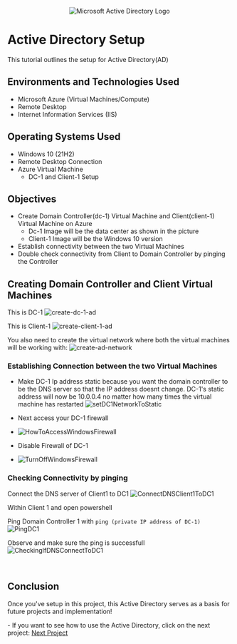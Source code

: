 
<p align="center">
<img src="https://i.imgur.com/pU5A58S.png" alt="Microsoft Active Directory Logo"/>
</p>


<h1>Active Directory Setup</h1>
This tutorial outlines the setup for Active Directory(AD)
<br />

<h2>Environments and Technologies Used</h2>

- Microsoft Azure (Virtual Machines/Compute)
- Remote Desktop
- Internet Information Services (IIS)

<h2>Operating Systems Used </h2>

- Windows 10</b> (21H2)
- Remote Desktop Connection
- Azure Virtual Machine
  -  DC-1 and Client-1 Setup

<h2> Objectives</h2>

- Create Domain Controller(dc-1) Virtual Machine and Client(client-1) Virtual Machine on Azure
  - Dc-1 Image will be the data center as shown in the picture
  - Client-1 Image will be the Windows 10 version 
- Establish connectivity between the two Virtual Machines
- Double check connectivity from Client to Domain Controller by pinging the Controller

<h2>Creating Domain Controller and Client Virtual Machines</h2>

This is DC-1
![create-dc-1-ad](https://github.com/user-attachments/assets/27a116cb-6c3c-48b4-acb8-8b1b6a80d860)

This is Client-1
![create-client-1-ad](https://github.com/user-attachments/assets/8807ff0e-0521-4fc8-9d1a-e06a7b3b2aa0)

You also need to create the virtual network where both the virtual machines will be working with:
![create-ad-network](https://github.com/user-attachments/assets/30af0da4-f62e-4db4-9cc5-c9f645c48e71)



<h3>Establishing Connection between the two Virtual Machines</h3>

- Make DC-1 Ip address static because you want the domain controller to be the DNS server so that the IP address doesnt change. DC-1's static address will now be 10.0.0.4 no matter how many times the virtual machine has restarted
![setDC1NetworkToStatic](https://github.com/user-attachments/assets/579740d8-9c11-4be9-b9e1-b6bdf7dc7209)

- Next access your DC-1 firewall
- ![HowToAccessWindowsFirewall](https://github.com/user-attachments/assets/a18c2957-bf9f-4edd-94a8-5fb0f06b0ccc)
- Disable Firewall of DC-1
- ![TurnOffWindowsFirewall](https://github.com/user-attachments/assets/2e415790-e057-4b12-9dbd-b3d8fd580fe5)


<h3>Checking Connectivity by pinging </h3>

Connect the DNS server of Client1 to DC1
![ConnectDNSClient1ToDC1](https://github.com/user-attachments/assets/4916b844-c58f-4da6-ad37-d02f367f3c18)

Within Client 1 and open powershell

Ping Domain Controller 1 with `ping (private IP address of DC-1)`
![PingDC1](https://github.com/user-attachments/assets/d7ec4e80-3a9d-4765-8b70-e057dbdabd8e)


Observe and make sure the ping is successfull
![CheckingIfDNSConnectToDC1](https://github.com/user-attachments/assets/4b2f003d-d4cb-4f50-b36a-2352ad9b37b0)

<br />
<h2>Conclusion</h2>

<p>Once you've setup in this project, this Active Directory serves as a basis for future projects and implementation!</p>
- If you want to see how to use the Active Directory, click on the next project: <a href="https://github.com/JOmega12/Active-Directory-Deployment-and-Configuration">Next Project</a>

<br />
